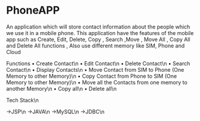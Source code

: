 # PhoneAPP

An application which will store contact information about the people which we use it in a mobile phone. This application have the features of the mobile app such as Create, Edit, Delete, Copy , Search ,Move , Move All , Copy All and Delete All functions , Also use different memory like SIM, Phone and Cloud

Functions
•	Create Contact\n
•	Edit Contact\n
•	Delete Contact\n
•	Search Contact\n
•	Display Contacts\n
•	Move Contact from SIM to Phone (One Memory to other Memory)\n
•	Copy Contact from Phone to SIM (One Memory to other Memory)\n
•	Move all the Contacts from one memory to another Memory\n
•	Copy all\n
•	Delete all\n


Tech Stack\n

->JSP\n
->JAVA\n
->MySQL\n
->JDBC\n

